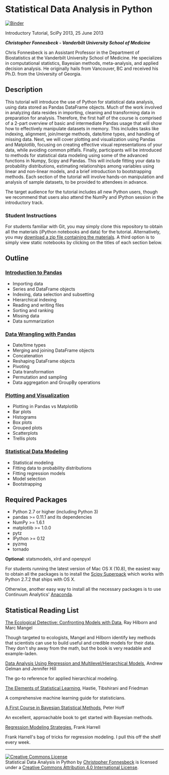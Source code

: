 # Statistical Data Analysis in Python
[![Binder](https://mybinder.org/badge_logo.svg)](https://mybinder.org/v2/gh/Darkbladecr/statistical-analysis-python-tutorial/master)

Introductory Tutorial, SciPy 2013, 25 June 2013

***Christopher Fonnesbeck - Vanderbilt University School of Medicine***

Chris Fonnesbeck is an Assistant Professor in the Department of Biostatistics at the Vanderbilt University School of Medicine. He specializes in computational statistics, Bayesian methods, meta-analysis, and applied decision analysis. He originally hails from Vancouver, BC and received his Ph.D. from the University of Georgia.

## Description

This tutorial will introduce the use of Python for statistical data analysis, using data stored as Pandas DataFrame objects. Much of the work involved in analyzing data resides in importing, cleaning and transforming data in preparation for analysis. Therefore, the first half of the course is comprised of a 2-part overview of basic and intermediate Pandas usage that will show how to effectively manipulate datasets in memory. This includes tasks like indexing, alignment, join/merge methods, date/time types, and handling of missing data. Next, we will cover plotting and visualization using Pandas and Matplotlib, focusing on creating effective visual representations of your data, while avoiding common pitfalls. Finally, participants will be introduced to methods for statistical data modeling using some of the advanced functions in Numpy, Scipy and Pandas. This will include fitting your data to probability distributions, estimating relationships among variables using linear and non-linear models, and a brief introduction to bootstrapping methods. Each section of the tutorial will involve hands-on manipulation and analysis of sample datasets, to be provided to attendees in advance.

The target audience for the tutorial includes all new Python users, though we recommend that users also attend the NumPy and IPython session in the introductory track.

### Student Instructions

For students familiar with Git, you may simply clone this repository to obtain all the materials (iPython notebooks and data) for the tutorial. Alternatively, you may [download a zip file containing the materials](https://github.com/fonnesbeck/statistical-analysis-python-tutorial/archive/master.zip). A third option is to simply view static notebooks by clicking on the titles of each section below.

## Outline

### [Introduction to Pandas][1]

* Importing data
* Series and DataFrame objects
* Indexing, data selection and subsetting
* Hierarchical indexing
* Reading and writing files
* Sorting and ranking
* Missing data
* Data summarization

### [Data Wrangling with Pandas][2]

* Date/time types
* Merging and joining DataFrame objects
* Concatenation
* Reshaping DataFrame objects
* Pivoting
* Data transformation
* Permutation and sampling
* Data aggregation and GroupBy operations

### [Plotting and Visualization][3]

* Plotting in Pandas vs Matplotlib
* Bar plots
* Histograms
* Box plots
* Grouped plots
* Scatterplots
* Trellis plots

### [Statistical Data Modeling][4]

* Statistical modeling
* Fitting data to probability distributions
* Fitting regression models
* Model selection
* Bootstrapping

## Required Packages

* Python 2.7 or higher (including Python 3)
* pandas >= 0.11.1 and its dependencies
* NumPy >= 1.6.1
* matplotlib >= 1.0.0
* pytz
* IPython >= 0.12
* pyzmq
* tornado

**Optional**: statsmodels, xlrd and openpyxl

For students running the latest version of Mac OS X (10.8), the easiest way to obtain all the packages is to install the [Scipy Superpack](http://bit.ly/scipy_superpack) which works with Python 2.7.2 that ships with OS X.

Otherwise, another easy way to install all the necessary packages is to use Continuum Analytics' [Anaconda](http://docs.continuum.io/anaconda/install.html).


## Statistical Reading List

[The Ecological Detective: Confronting Models with Data](http://www.amazon.com/Ecological-Detective-Confronting-Models-Data/dp/0691034974/ref=sr_1_1?s=books&ie=UTF8&qid=1372250186&sr=1-1&keywords=ecological+detective), Ray Hilborn and Marc Mangel

Though targeted to ecologists, Mangel and Hilborn identify key methods that scientists can use to build useful and credible models for their data. They don't shy away from the math, but the book is very readable and example-laden.

[Data Analysis Using Regression and Multilevel/Hierarchical Models](http://www.amazon.com/Analysis-Regression-Multilevel-Hierarchical-Models/dp/052168689X/ref=sr_1_1?s=books&ie=UTF8&qid=1372250274&sr=1-1&keywords=gelman), Andrew Gelman and Jennifer Hill

The go-to reference for applied hierarchical modeling.

[The Elements of Statistical Learning](http://www-stat.stanford.edu/~tibs/ElemStatLearn/), Hastie, Tibshirani and Friedman

A comprehensive machine learning guide for statisticians.

[A First Course in Bayesian Statistical Methods](http://www.amazon.com/Bayesian-Statistical-Methods-Springer-Statistics/dp/1441928286/ref=sr_1_24?ie=UTF8&qid=1372250835&sr=8-24&keywords=bayesian), Peter Hoff

An excellent, approachable book to get started with Bayesian methods.

[Regression Modeling Strategies](http://www.amazon.com/Regression-Modeling-Strategies-Applications-Statistics/dp/1441929185/ref=sr_1_1?s=books&ie=UTF8&qid=1372250898&sr=1-1&keywords=harrell+regression), Frank Harrell

Frank Harrell's bag of tricks for regression modeling. I pull this off the shelf every week.

[1]: http://nbviewer.ipython.org/urls/gist.github.com/fonnesbeck/5850375/raw/c18cfcd9580d382cb6d14e4708aab33a0916ff3e/1.+Introduction+to+Pandas.ipynb   "Introduction to Pandas"
[2]: http://nbviewer.ipython.org/urls/gist.github.com/fonnesbeck/5850413/raw/3a9406c73365480bc58d5e75bc80f7962243ba17/2.+Data+Wrangling+with+Pandas.ipynb "Data wrangling with Pandas"
[3]: http://nbviewer.ipython.org/urls/gist.github.com/fonnesbeck/5850463/raw/a29d9ffb863bfab09ff6c1fc853e1d5bf69fe3e4/3.+Plotting+and+Visualization.ipynb "Plotting and visualization"
[4]: http://nbviewer.ipython.org/urls/gist.github.com/fonnesbeck/5850483/raw/5e049b2fdd1c83ae386aa3205d3fc50a1a05e5b0/4.+Statistical+Data+Modeling.ipynb "Statistical data modeling"

---

<a rel="license" href="http://creativecommons.org/licenses/by/4.0/"><img alt="Creative Commons License" style="border-width:0" src="https://i.creativecommons.org/l/by/4.0/88x31.png" /></a><br /><span xmlns:dct="http://purl.org/dc/terms/" property="dct:title">Statistical Data Analysis in Python</span> by <a xmlns:cc="http://creativecommons.org/ns#" href="https://github.com/fonnesbeck/statistical-analysis-python-tutorial" property="cc:attributionName" rel="cc:attributionURL">Christopher Fonnesbeck</a> is licensed under a <a rel="license" href="http://creativecommons.org/licenses/by/4.0/">Creative Commons Attribution 4.0 International License</a>.
